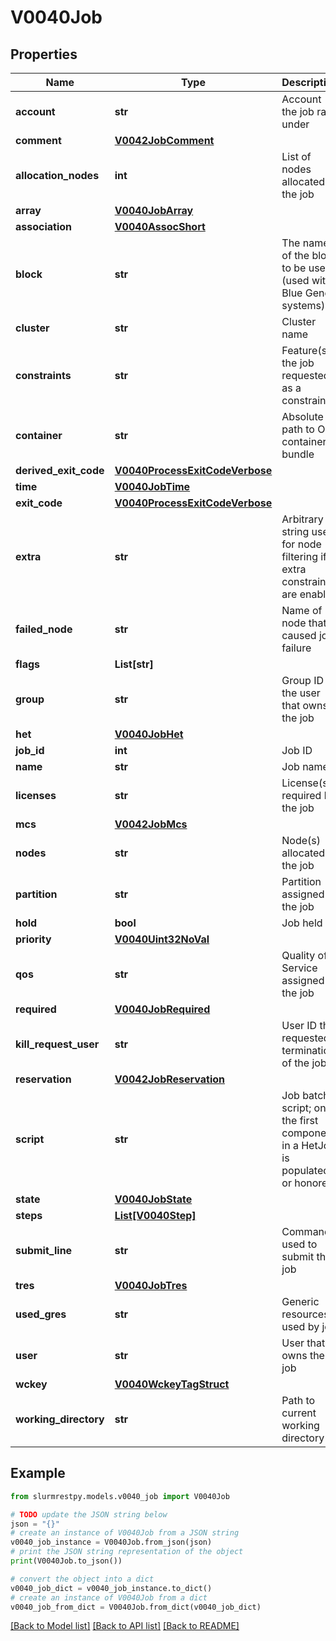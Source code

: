 # V0040Job


## Properties

Name | Type | Description | Notes
------------ | ------------- | ------------- | -------------
**account** | **str** | Account the job ran under | [optional]
**comment** | [**V0042JobComment**](V0042JobComment.md) |  | [optional]
**allocation_nodes** | **int** | List of nodes allocated to the job | [optional]
**array** | [**V0040JobArray**](V0040JobArray.md) |  | [optional]
**association** | [**V0040AssocShort**](V0040AssocShort.md) |  | [optional]
**block** | **str** | The name of the block to be used (used with Blue Gene systems) | [optional]
**cluster** | **str** | Cluster name | [optional]
**constraints** | **str** | Feature(s) the job requested as a constraint | [optional]
**container** | **str** | Absolute path to OCI container bundle | [optional]
**derived_exit_code** | [**V0040ProcessExitCodeVerbose**](V0040ProcessExitCodeVerbose.md) |  | [optional]
**time** | [**V0040JobTime**](V0040JobTime.md) |  | [optional]
**exit_code** | [**V0040ProcessExitCodeVerbose**](V0040ProcessExitCodeVerbose.md) |  | [optional]
**extra** | **str** | Arbitrary string used for node filtering if extra constraints are enabled | [optional]
**failed_node** | **str** | Name of node that caused job failure | [optional]
**flags** | **List[str]** |  | [optional]
**group** | **str** | Group ID of the user that owns the job | [optional]
**het** | [**V0040JobHet**](V0040JobHet.md) |  | [optional]
**job_id** | **int** | Job ID | [optional]
**name** | **str** | Job name | [optional]
**licenses** | **str** | License(s) required by the job | [optional]
**mcs** | [**V0042JobMcs**](V0042JobMcs.md) |  | [optional]
**nodes** | **str** | Node(s) allocated to the job | [optional]
**partition** | **str** | Partition assigned to the job | [optional]
**hold** | **bool** | Job held | [optional]
**priority** | [**V0040Uint32NoVal**](V0040Uint32NoVal.md) |  | [optional]
**qos** | **str** | Quality of Service assigned to the job | [optional]
**required** | [**V0040JobRequired**](V0040JobRequired.md) |  | [optional]
**kill_request_user** | **str** | User ID that requested termination of the job | [optional]
**reservation** | [**V0042JobReservation**](V0042JobReservation.md) |  | [optional]
**script** | **str** | Job batch script; only the first component in a HetJob is populated or honored | [optional]
**state** | [**V0040JobState**](V0040JobState.md) |  | [optional]
**steps** | [**List[V0040Step]**](V0040Step.md) |  | [optional]
**submit_line** | **str** | Command used to submit the job | [optional]
**tres** | [**V0040JobTres**](V0040JobTres.md) |  | [optional]
**used_gres** | **str** | Generic resources used by job | [optional]
**user** | **str** | User that owns the job | [optional]
**wckey** | [**V0040WckeyTagStruct**](V0040WckeyTagStruct.md) |  | [optional]
**working_directory** | **str** | Path to current working directory | [optional]

## Example

```python
from slurmrestpy.models.v0040_job import V0040Job

# TODO update the JSON string below
json = "{}"
# create an instance of V0040Job from a JSON string
v0040_job_instance = V0040Job.from_json(json)
# print the JSON string representation of the object
print(V0040Job.to_json())

# convert the object into a dict
v0040_job_dict = v0040_job_instance.to_dict()
# create an instance of V0040Job from a dict
v0040_job_from_dict = V0040Job.from_dict(v0040_job_dict)
```
[[Back to Model list]](../README.md#documentation-for-models) [[Back to API list]](../README.md#documentation-for-api-endpoints) [[Back to README]](../README.md)


